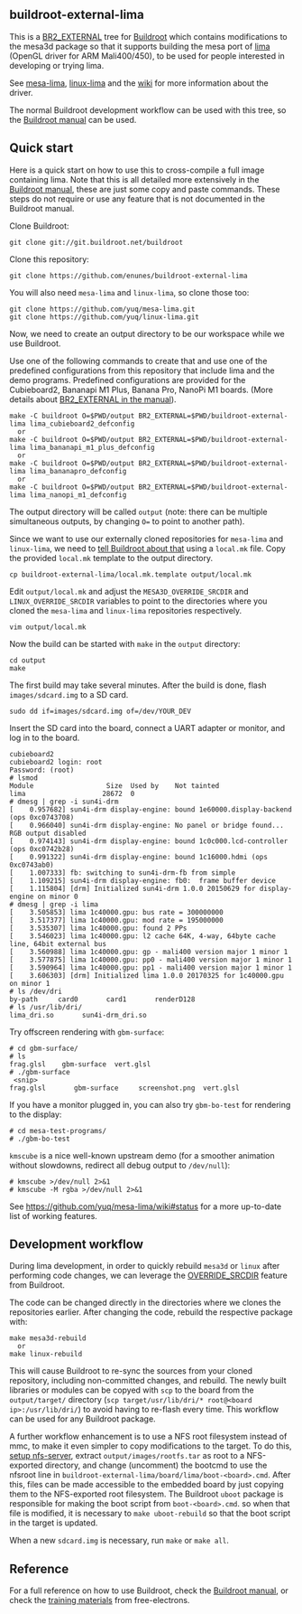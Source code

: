 ## buildroot-external-lima

This is a [BR2_EXTERNAL](https://buildroot.org/downloads/manual/manual.html#outside-br-custom) tree for [Buildroot](https://buildroot.org/) which contains modifications to the mesa3d package so that it supports building the mesa port of [lima](https://github.com/yuq/mesa-lima) (OpenGL driver for ARM Mali400/450), to be used for people interested in developing or trying lima.

See [mesa-lima](https://github.com/yuq/mesa-lima), [linux-lima](https://github.com/yuq/linux-lima) and the [wiki](https://github.com/yuq/mesa-lima/wiki) for more information about the driver.

The normal Buildroot development workflow can be used with this tree, so the [Buildroot manual](https://buildroot.org/downloads/manual/manual.html) can be used.

## Quick start

Here is a quick start on how to use this to cross-compile a full image containing lima. Note that this is all detailed more extensively in the [Buildroot manual](https://buildroot.org/downloads/manual/manual.html), these are just some copy and paste commands. These steps do not require or use any feature that is not documented in the Buildroot manual.

Clone Buildroot:

```
git clone git://git.buildroot.net/buildroot
```

Clone this repository:

```
git clone https://github.com/enunes/buildroot-external-lima
```

You will also need `mesa-lima` and `linux-lima`, so clone those too:

```
git clone https://github.com/yuq/mesa-lima.git
git clone https://github.com/yuq/linux-lima.git
```

Now, we need to create an output directory to be our workspace while we use Buildroot.

Use one of the following commands to create that and use one of the predefined configurations from this repository that include lima and the demo programs.
Predefined configurations are provided for the Cubieboard2, Bananapi M1 Plus, Banana Pro, NanoPi M1 boards.
(More details about [BR2_EXTERNAL in the manual](https://buildroot.org/downloads/manual/manual.html#outside-br-custom)).

```
make -C buildroot O=$PWD/output BR2_EXTERNAL=$PWD/buildroot-external-lima lima_cubieboard2_defconfig
  or
make -C buildroot O=$PWD/output BR2_EXTERNAL=$PWD/buildroot-external-lima lima_bananapi_m1_plus_defconfig
  or
make -C buildroot O=$PWD/output BR2_EXTERNAL=$PWD/buildroot-external-lima lima_bananapro_defconfig
  or
make -C buildroot O=$PWD/output BR2_EXTERNAL=$PWD/buildroot-external-lima lima_nanopi_m1_defconfig
```

The output directory will be called `output` (note: there can be multiple simultaneous outputs, by changing `O=` to point to another path).

Since we want to use our externally cloned repositories for `mesa-lima` and `linux-lima`, we need to [tell Buildroot about that](https://buildroot.org/downloads/manual/manual.html#_using_buildroot_during_development) using a `local.mk` file.
Copy the provided `local.mk` template to the output directory.

```
cp buildroot-external-lima/local.mk.template output/local.mk
```

Edit `output/local.mk` and adjust the `MESA3D_OVERRIDE_SRCDIR` and `LINUX_OVERRIDE_SRCDIR` variables to point to the directories where you cloned the `mesa-lima` and `linux-lima` repositories respectively.

```
vim output/local.mk
```

Now the build can be started with `make` in the `output` directory:

```
cd output
make
```

The first build may take several minutes.
After the build is done, flash `images/sdcard.img` to a SD card.

```
sudo dd if=images/sdcard.img of=/dev/YOUR_DEV
```

Insert the SD card into the board, connect a UART adapter or monitor, and log in to the board.

```
cubieboard2
cubieboard2 login: root
Password: (root)
# lsmod
Module                  Size  Used by    Not tainted
lima                   28672  0
# dmesg | grep -i sun4i-drm
[    0.957682] sun4i-drm display-engine: bound 1e60000.display-backend (ops 0xc0743708)
[    0.966040] sun4i-drm display-engine: No panel or bridge found... RGB output disabled
[    0.974143] sun4i-drm display-engine: bound 1c0c000.lcd-controller (ops 0xc0742b28)
[    0.991322] sun4i-drm display-engine: bound 1c16000.hdmi (ops 0xc0743ab0)
[    1.007333] fb: switching to sun4i-drm-fb from simple
[    1.109215] sun4i-drm display-engine: fb0:  frame buffer device
[    1.115804] [drm] Initialized sun4i-drm 1.0.0 20150629 for display-engine on minor 0
# dmesg | grep -i lima
[    3.505853] lima 1c40000.gpu: bus rate = 300000000
[    3.517377] lima 1c40000.gpu: mod rate = 195000000
[    3.535307] lima 1c40000.gpu: found 2 PPs
[    3.546023] lima 1c40000.gpu: l2 cache 64K, 4-way, 64byte cache line, 64bit external bus
[    3.560988] lima 1c40000.gpu: gp - mali400 version major 1 minor 1
[    3.577875] lima 1c40000.gpu: pp0 - mali400 version major 1 minor 1
[    3.590964] lima 1c40000.gpu: pp1 - mali400 version major 1 minor 1
[    3.606303] [drm] Initialized lima 1.0.0 20170325 for 1c40000.gpu on minor 1
# ls /dev/dri
by-path     card0       card1       renderD128
# ls /usr/lib/dri/
lima_dri.so       sun4i-drm_dri.so
```

Try offscreen rendering with `gbm-surface`:

```
# cd gbm-surface/
# ls
frag.glsl    gbm-surface  vert.glsl
# ./gbm-surface
 <snip>
frag.glsl       gbm-surface     screenshot.png  vert.glsl
```

If you have a monitor plugged in, you can also try `gbm-bo-test` for rendering to the display:

```
# cd mesa-test-programs/
# ./gbm-bo-test
```

`kmscube` is a nice well-known upstream demo (for a smoother animation without slowdowns, redirect all debug output to `/dev/null`):

```
# kmscube >/dev/null 2>&1
# kmscube -M rgba >/dev/null 2>&1
```

See https://github.com/yuq/mesa-lima/wiki#status for a more up-to-date list of working features.

## Development workflow

During lima development, in order to quickly rebuild `mesa3d` or `linux` after performing code changes, we can leverage the [OVERRIDE_SRCDIR](https://buildroot.org/downloads/manual/manual.html#_using_buildroot_during_development) feature from Buildroot.

The code can be changed directly in the directories where we clones the repositories earlier.
After changing the code, rebuild the respective package with:

```
make mesa3d-rebuild
  or
make linux-rebuild
```

This will cause Buildroot to re-sync the sources from your cloned repository, including non-committed changes, and rebuild.
The newly built libraries or modules can be copyed with `scp` to the board from the `output/target/` directory (`scp target/usr/lib/dri/* root@<board ip>:/usr/lib/dri/`) to avoid having to re-flash every time.
This workflow can be used for any Buildroot package.

A further workflow enhancement is to use a NFS root filesystem instead of mmc, to make it even simpler to copy modifications to the target.
To do this, [setup nfs-server](https://elinux.org/TFTP_Boot_and_NFS_Root_Filesystems#NFS_Server), extract `output/images/rootfs.tar` as root to a NFS-exported directory, and change (uncomment) the bootcmd to use the nfsroot line in `buildroot-external-lima/board/lima/boot-<board>.cmd`.
After this, files can be made accessible to the embedded board by just copying them to the NFS-exported root filesystem.
The Buildroot `uboot` package is responsible for making the boot script from `boot-<board>.cmd`. so when that file is modified, it is necessary to `make uboot-rebuild` so that the boot script in the target is updated.

When a new `sdcard.img` is necessary, run `make` or `make all`.

## Reference

For a full reference on how to use Buildroot, check the [Buildroot manual](https://buildroot.org/downloads/manual/manual.html), or check the [training materials](http://free-electrons.com/doc/training/buildroot/buildroot-slides.pdf) from free-electrons.
